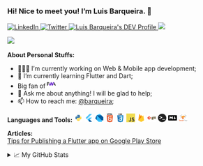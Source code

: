 ### Hi! Nice to meet you! I’m Luis Barqueira. 👋

<a href="https://www.linkedin.com/in/luis-barqueira-7369092/">
<img src="https://img.shields.io/badge/-LinkedIn-%233781da" alt="LinkedIn"/>
</a> 
<a href="https://twitter.com/barqueira">
<img src="https://img.shields.io/badge/-Twitter-%231DA1F2" alt="Twitter" />
</a>
<a href="https://dev.to/lbarqueira">
  <img src="https://d2fltix0v2e0sb.cloudfront.net/dev-badge.svg" alt="Luis Barqueira's DEV Profile" height="25" width="25">
</a>
<a href="https://www.reddit.com/user/lbarqueira/">
  <img width="22px" src="https://cdn.jsdelivr.net/npm/simple-icons@v3/icons/reddit.svg" />
</a>

![](https://visitor-badge.glitch.me/badge?page_id=lbarqueira.lbarqueira)  
  
<!--
**lbarqueira/lbarqueira** is a ✨ _special_ ✨ repository because its `README.md` (this file) appears on your GitHub profile.
Here are some ideas to get you started:
- 👯 I’m looking to collaborate on ...
- 🤔 I’m looking for help with ...
- 😄 Pronouns: ...
- ⚡ Fun fact: ...
-->
**About Personal Stuffs:**
- 👨🏽‍💻 I’m currently working on Web & Mobile app development;
- 🌱 I’m currently learning Flutter and Dart;
- Big fan of <code><img height="20" src="https://raw.githubusercontent.com/github/explore/80688e429a7d4ef2fca1e82350fe8e3517d3494d/topics/pwa/pwa.png"></code>
- 💬 Ask me about anything! I will be glad to help; 
- 📫 How to reach me: [@barqueira](https://twitter.com/barqueira);

**Languages and Tools:**
<code><img height="20" src="https://raw.githubusercontent.com/github/explore/80688e429a7d4ef2fca1e82350fe8e3517d3494d/topics/python/python.png"></code>
<code><img height="20" src="https://raw.githubusercontent.com/github/explore/80688e429a7d4ef2fca1e82350fe8e3517d3494d/topics/flutter/flutter.png"></code>
<code><img height="20" src="https://raw.githubusercontent.com/github/explore/80688e429a7d4ef2fca1e82350fe8e3517d3494d/topics/dart/dart.png"></code>
<code><img height="20" src="https://raw.githubusercontent.com/github/explore/80688e429a7d4ef2fca1e82350fe8e3517d3494d/topics/html/html.png"></code>
<code><img height="20" src="https://raw.githubusercontent.com/github/explore/80688e429a7d4ef2fca1e82350fe8e3517d3494d/topics/css/css.png"></code>
<code><img height="20" src="https://raw.githubusercontent.com/github/explore/80688e429a7d4ef2fca1e82350fe8e3517d3494d/topics/javascript/javascript.png"></code>
<code><img height="20" src="https://raw.githubusercontent.com/github/explore/80688e429a7d4ef2fca1e82350fe8e3517d3494d/topics/firebase/firebase.png"></code>
<code><img height="20" src="https://raw.githubusercontent.com/github/explore/80688e429a7d4ef2fca1e82350fe8e3517d3494d/topics/git/git.png"></code>
<code><img height="20" src="https://raw.githubusercontent.com/github/explore/80688e429a7d4ef2fca1e82350fe8e3517d3494d/topics/terminal/terminal.png"></code>
<code><img height="20" src="https://raw.githubusercontent.com/github/explore/80688e429a7d4ef2fca1e82350fe8e3517d3494d/topics/markdown/markdown.png"></code>
<code><img height="20" src="https://raw.githubusercontent.com/github/explore/80688e429a7d4ef2fca1e82350fe8e3517d3494d/topics/tensorflow/tensorflow.png"></code>

**Articles:**  
[Tips for Publishing a Flutter app on Google Play Store](https://dev.to/lbarqueira/tips-for-publishing-a-flutter-app-on-google-play-store-275m)

<details>
<summary>📈 My GitHub Stats</summary>

<p align="center"> <img src="https://github-readme-stats.vercel.app/api?username=lbarqueira&show_icons=true&theme=gotham" alt="abhisheknaiidu" />

</details>
